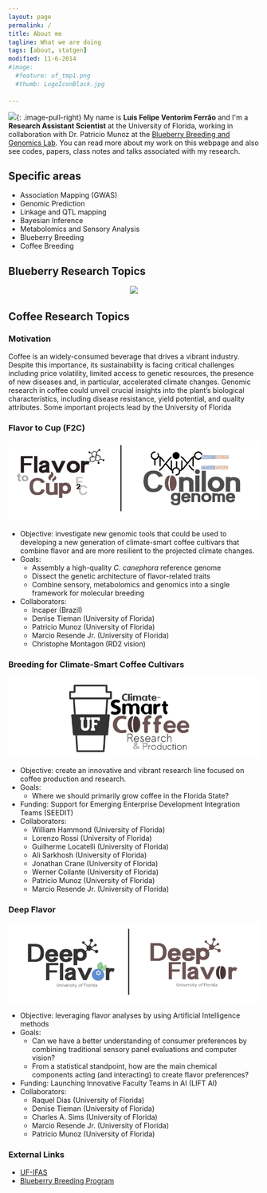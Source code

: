 ```yaml
---
layout: page
permalink: /
title: About me
tagline: What we are doing
tags: [about, statgen]
modified: 11-6-2014
#image:
  #feature: uf_tmp1.png
  #thumb: LogoIconBlack.jpg

---
```


<img src="{{ site.url }}/images/felipe2.jpg" width="120">{: .image-pull-right}  My name is **Luis Felipe Ventorim Ferrão** and I'm a **Research Assistant Scientist** at the University of Florida, working in collaboration with Dr. Patricio Munoz at the [Blueberry Breeding and Genomics Lab](https://www.blueberrybreeding.com/). You can read more about my work on this webpage and also see codes, papers, class notes and talks associated with my research.

## Specific areas

- Association Mapping (GWAS)
- Genomic Prediction
- Linkage and QTL mapping
- Bayesian Inference
- Metabolomics and Sensory Analysis
- Blueberry Breeding
- Coffee Breeding

## Blueberry Research Topics

<p align="center">
  <img src="/images/logo2.png" />
</p>

## Coffee Research Topics

### Motivation

Coffee is an widely-consumed beverage that drives a vibrant industry.  Despite this importance, its sustainability is facing critical challenges including price volatility, limited access to genetic resources, the presence of new diseases and, in particular, accelerated climate changes. Genomic research in coffee could unveil crucial insights into the plant’s biological characteristics, including disease resistance, yield potential, and quality attributes. Some important projects lead by the University of Florida

### Flavor to Cup (F2C)

<p align="center">
  <img src="./coffee_logo.png" />
</p>

- Objective: investigate new genomic tools that could be used to developing a new generation of climate-smart coffee cultivars that combine flavor and are more resilient to the projected climate changes.
- Goals: 
  + Assembly a high-quality _C. canephora_ reference genome
  + Dissect the genetic architecture of flavor-related traits
  + Combine sensory, metabolomics and genomics into a single framework for molecular breeding
- Collaborators: 
  + Incaper (Brazil)
  + Denise Tieman (University of Florida)
  + Patricio Munoz (University of Florida)
  + Marcio Resende Jr. (University of Florida)
  + Christophe Montagon (RD2 vision)

### Breeding for Climate-Smart Coffee Cultivars

<p align="center">
  <img src="./coffee_logo2.png" />
</p>

- Objective: create an innovative and vibrant research line focused on coffee production and research.
- Goals:
  + Where we should primarily grow coffee in the Florida State?
- Funding: Support for Emerging Enterprise Development Integration Teams (SEEDIT)
- Collaborators: 
  + William Hammond (University of Florida)
  + Lorenzo Rossi (University of Florida)
  + Guilherme Locatelli (University of Florida)
  + Ali Sarkhosh (University of Florida)
  + Jonathan Crane (University of Florida)
  + Werner Collante (University of Florida)
  + Patricio Munoz (University of Florida)
  + Marcio Resende Jr. (University of Florida)
 
### Deep Flavor

<p align="center">
  <img src="./coffee_logo3.png" />
</p>

- Objective: leveraging flavor analyses by using Artificial Intelligence methods
- Goals:
  + Can we have a better understanding of consumer preferences by combining traditional sensory panel evaluations and computer vision?
  + From a statistical standpoint, how are the main chemical components acting (and interacting) to create flavor preferences?
- Funding: Launching Innovative Faculty Teams in AI (LIFT AI)
- Collaborators: 
  + Raquel Dias (University of Florida)
  + Denise Tieman (University of Florida)
  + Charles A. Sims (University of Florida)
  + Marcio Resende Jr. (University of Florida)
  +  Patricio Munoz (University of Florida)







### External Links
- [UF-IFAS](https://hos.ifas.ufl.edu/people/on-campus-faculty/)
- [Blueberry Breeding Program](https://www.blueberrybreeding.com/)


